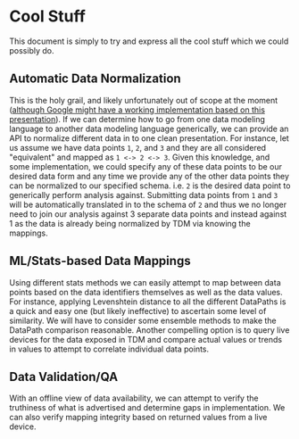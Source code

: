 # Cool Stuff
This document is simply to try and express all the cool stuff which we could possibly do.

## Automatic Data Normalization
This is the holy grail, and likely unfortunately out of scope at the moment ([although Google might have a working implementation based on this presentation](https://www.youtube.com/watch?v=McNm_WfQTHw)). If we can determine how to go from one data modeling language to another data modeling language generically, we can provide an API to normalize different data in to one clean presentation. For instance, let us assume we have data points `1`, `2`, and `3` and they are all considered "equivalent" and mapped as `1 <-> 2 <-> 3`. Given this knowledge, and some implementation, we could specify any of these data points to be our desired data form and any time we provide any of the other data points they can be normalized to our specified schema. i.e. `2` is the desired data point to generically perform analysis against. Submitting data points from `1` and `3` will be automatically translated in to the schema of `2` and thus we no longer need to join our analysis against 3 separate data points and instead against 1 as the data is already being normalized by TDM via knowing the mappings.

## ML/Stats-based Data Mappings
Using different stats methods we can easily attempt to map between data points based on the data identifiers themselves as well as the data values. For instance, applying Levenshtein distance to all the different DataPaths is a quick and easy one (but likely ineffective) to ascertain some level of similarity. We will have to consider some ensemble methods to make the DataPath comparison reasonable. Another compelling option is to query live devices for the data exposed in TDM and compare actual values or trends in values to attempt to correlate individual data points.

## Data Validation/QA
With an offline view of data availability, we can attempt to verify the truthiness of what is advertised and determine gaps in implementation. We can also verify mapping integrity based on returned values from a live device.
